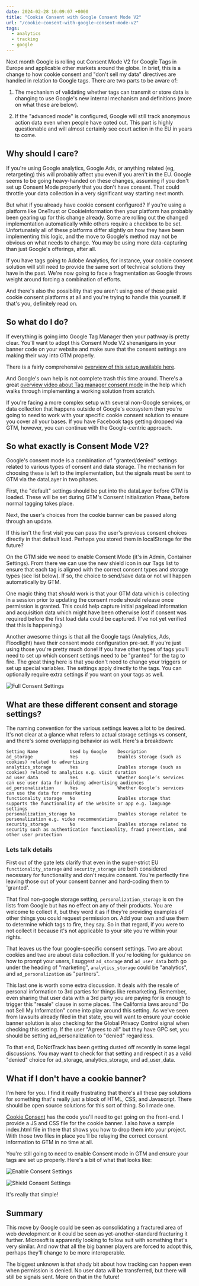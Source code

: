 ```yaml
---
date: 2024-02-28 10:09:07 +0000
title: "Cookie Consent with Google Consent Mode V2"
url: "/cookie-consent-with-google-consent-mode-v2"
tags:
  - analytics
  - tracking
  - google
---
```


Next month Google is rolling out Consent Mode V2 for Google Tags in Europe and
applicable other markets around the globe. In brief, this is a change to how
cookie consent and "don't sell my data" directives are handled in relation to
Google tags. There are two parts to be aware of:

1. The mechanism of validating whether tags can transmit or store data is
   changing to use Google's new internal mechanism and definitions (more on what
   these are below).

2. If the "advanced mode" is configured, Google will still track anonymous
   action data even when people have opted out. This part is highly questionable
   and will almost certainly see court action in the EU in years to come.

## Why should I care?

If you're using Google analytics, Google Ads, or anything related (eg,
retargeting) this will probably affect you even if you aren't in the EU. Google
seems to be going heavy-handed on these changes, assuming if you don't set up
Consent Mode properly that you don't have consent. That could throttle your data
collection in a very significant way starting next month.

But what if you already have cookie consent configured? If you're using
a platform like OneTrust or CookieInformation then your platform has probably
been gearing up for this change already. Some are rolling out the changed
implementation automatically while others require a checkbox to be set.
Unfortunately all of these platforms differ slightly on how they have been
implementing this logic, and the move to Google's method may not be obvious on
what needs to change. You may be using more data-capturing than just Google's
offerings, after all.

If you have tags going to Adobe Analytics, for instance, your cookie consent
solution will still need to provide the same sort of technical solutions they
have in the past. We're now going to face a fragmentation as Google throws
weight around forcing a combination of efforts.

And there's also the possibility that you aren't using one of these paid cookie
consent platforms at all and you're trying to handle this yourself. If that's
you, definitely read on.

## So what do I do?

If everything is going into Google Tag Manager then your pathway is pretty
clear. You'll want to adopt this Consent Mode V2 shenanigans in your banner code
on your website and make sure that the consent settings are making their way
into GTM properly.

There is a fairly comprehensive [overview of this setup available here](https://www.simoahava.com/analytics/consent-mode-v2-google-tags/).

And Google's own help is not complete trash this time around. There's a great
[overview video about Tag manager consent
mode](https://support.google.com/tagmanager/answer/10718549?hl=en) in the help
which walks through implementing a working solution from scratch.

If you're facing a more complex setup with several non-Google services, or data
collection that happens outside of Google's ecosystem then you're going to need
to work with your specific cookie consent solution to ensure you cover all your
bases. If you have Facebook tags getting dropped via GTM, however, you can
continue with the Google-centric approach.

## So what exactly is Consent Mode V2?

Google's consent mode is a combination of "granted/denied" settings related to
various types of consent and data storage. The mechanism for choosing these is
left to the implementation, but the signals must be sent to GTM via the
dataLayer in two phases.

First, the "default" settings should be put into the dataLayer before GTM is
loaded. These will be set during GTM's Consent Initialization Phase, before
normal tagging takes place.

Next, the user's choices from the cookie banner can be passed along through an
update.

If this isn't the first visit you can pass the user's previous consent choices
directly in that default load. Perhaps you stored them in localStorage for the
future?

On the GTM side we need to enable Consent Mode (it's in Admin, Container
Settings). From there we can use the new shield icon in our Tags list to ensure
that each tag is aligned with the correct consent types and storage types (see
list below). If so, the choice to send/save data or not will happen
automatically by GTM.

One magic thing that *should* work is that your GTM data which is collecting in
a session prior to updating the consent mode should release once permission is
granted. This could help capture initial pageload information and acquisition
data which might have been otherwise lost if consent was required before the
first load data could be captured. (I've not yet verified that this is
happening.)

Another awesome things is that all the Google tags (Analytics, Ads, Floodlight)
have their consent mode configuration pre-set. If you're just using those you're
pretty much done! If you have other types of tags you'll need to set up which
consent settings need to be "granted" for the tag to fire. The great thing here
is that you don't need to change your triggers or set up special variables. The
settings apply directly to the tags. You can optionally require extra settings
if you want on your tags as well.

![Full Consent Settings](https://labs.tomasino.org/assets/images/full-consent-settings.jpg")

## What are these different consent and storage settings?

The naming convention for the various settings leaves a lot to be desired. It's
not clear at a glance what refers to actual storage settings vs consent, and
there's some overlapping behavior as well. Here's a breakdown:

```
Setting Name            Used by Google    Description
ad_storage              Yes               Enables storage (such as cookies) related to advertising
analytics_storage       Yes               Enables storage (such as cookies) related to analytics e.g. visit duration
ad_user_data            Yes               Whether Google’s services can use user data for building advertising audiences
ad_personalization      Yes               Whether Google’s services can use the data for remarketing
functionality_storage   No                Enables storage that supports the functionality of the website or app e.g. language settings
personalization_storage No                Enables storage related to personalization e.g. video recommendations
security_storage        No                Enables storage related to security such as authentication functionality, fraud prevention, and other user protection
```

### Lets talk details

First out of the gate lets clarify that even in the super-strict EU
`functionality_storage` and `security_storage` are both considered necessary for
functionality and don't require consent. You're perfectly fine leaving those out
of your consent banner and hard-coding them to 'granted'.

That final non-google storage setting, `personalization_storage` is on the lists
from Google but has no effect on any of their products. You are welcome to
collect it, but they word it as if they're providing examples of other things
you could request permission on. Add your own and use them to determine which
tags to fire, they say. So in that regard, if you were to not collect it because
it's not applicable to your site you're within your rights.

That leaves us the four google-specific consent settings. Two are about cookies
and two are about data collection. If you're looking for guidance on how to
prompt your users, I suggest `ad_storage` and `ad_user_data` both go under the
heading of "marketing", `analytics_storage` could be "analytics", and
`ad_personalization` as "partners".

This last one is worth some extra discussion. It deals with the resale of
personal information to 3rd parties for things like remarketing. Remember, even
sharing that user data with a 3rd party you are paying for is enough to trigger
this "resale" clause in some places. The California laws around "Do not Sell My
Information" come into play around this setting. As we've seen from lawsuits
already filed in that state, you will want to ensure your cookie banner solution
is also checking for the Global Privacy Control signal when checking this
setting. If the user "Agrees to all" but they have GPC set, you should be
setting ad_personalization to "denied" regardless.

To that end, DoNotTrack has been getting dusted off recently in some legal
discussions. You may want to check for that setting and respect it as a valid
"denied" choice for ad_storage, analytics_storage, and ad_user_data.

## What if I don't have a cookie banner?

I'm here for you. I find it really frustrating that there's all these pay
solutions for something that's really just a block of HTML, CSS, and Javascript.
There should be open source solutions for this sort of thing. So I made one.

[Cookie Consent](https://github.com/jamestomasino/cookieconsent) has the code
you'll need to get going on the front-end. I provide a JS and CSS file for the
cookie banner. I also have a sample index.html file in there that shows you how
to drop them into your project. With those two files in place you'll be relaying
the correct consent information to GTM in no time at all.

You're still going to need to enable Consent mode in GTM and ensure your tags
are set up properly. Here's a bit of what that looks like:

![Enable Consent Settings](https://labs.tomasino.org/assets/images/enable-consent-settings.png")

![Shield Consent Settings](https://labs.tomasino.org/assets/images/shield-consent-settings.png")

It's really that simple!

## Summary

This move by Google could be seen as consolidating a fractured area of web
development or it could be seen as yet-another-standard fracturing it further.
Microsoft is apparently looking to follow suit with something that's very
similar. And now that all the big banner players are forced to adopt this,
perhaps they'll change to be more interoperable.

The biggest unknown is that shady bit about how tracking can happen even when
permission is denied. No user data will be transferred, but there will still be
signals sent. More on that in the future!
